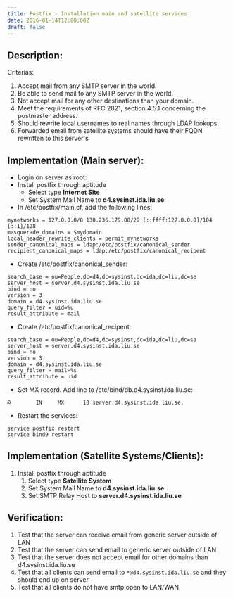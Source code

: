 ```yaml
---
title: Postfix - Installation main and satellite services
date: 2016-01-14T12:00:00Z
draft: false
---
```

## Description:
Criterias:

1. Accept mail from any SMTP server in the world.
2. Be able to send mail to any SMTP server in the world.
3. Not accept mail for any other destinations than your domain.
4. Meet the requirements of RFC 2821, section 4.5.1 concerning the postmaster address.
5. Should rewrite local usernames to real names through LDAP lookups
6. Forwarded email from satellite systems should have their FQDN rewritten to
   this server's

## Implementation (Main server):
- Login on server as root:
- Install postfix through aptitude
    - Select type **Internet Site**
    - Set System Mail Name to **d4.sysinst.ida.liu.se**
- In /etc/postfix/main.cf, add the following lines:

~~~
mynetworks = 127.0.0.0/8 130.236.179.88/29 [::ffff:127.0.0.0]/104 [::1]/128
masquerade_domains = $mydomain
local_header_rewrite_clients = permit_mynetworks
sender_canonical_maps = ldap:/etc/postfix/canonical_sender
recipient_canonical_maps = ldap:/etc/postfix/canonical_recipent
~~~

- Create /etc/postfix/canonical_sender:

~~~
search_base = ou=People,dc=d4,dc=sysinst,dc=ida,dc=liu,dc=se
server_host = server.d4.sysinst.ida.liu.se
bind = no
version = 3
domain = d4.sysinst.ida.liu.se
query_filter = uid=%u
result_attribute = mail
~~~

- Create /etc/postfix/canonical_recipent:

~~~
search_base = ou=People,dc=d4,dc=sysinst,dc=ida,dc=liu,dc=se
server_host = server.d4.sysinst.ida.liu.se
bind = no
version = 3
domain = d4.sysinst.ida.liu.se
query_filter = mail=%s
result_attribute = uid
~~~

- Set MX record. Add line to /etc/bind/db.d4.sysinst.ida.liu.se:

~~~
@        IN     MX      10 server.d4.sysinst.ida.liu.se.
~~~

- Restart the services:

~~~
service postfix restart
service bind9 restart
~~~

## Implementation (Satellite Systems/Clients):
1. Install postfix through aptitude
    1. Select type **Satellite System**
    2. Set System Mail Name to **d4.sysinst.ida.liu.se**
    3. Set SMTP Relay Host to **server.d4.sysinst.ida.liu.se**

## Verification:
1. Test that the server can receive email from generic server outside of LAN
2. Test that the server can send email to generic server outside of LAN
3. Test that the server does not accept email for other domains than d4.sysinst.ida.liu.se
4. Test that all clients can send email to `*@d4.sysinst.ida.liu.se` and they should end up on server
5. Test that all clients do not have smtp open to LAN/WAN

